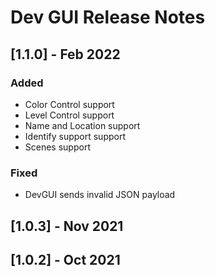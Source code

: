 # Dev GUI Release Notes

## [1.1.0] - Feb 2022

### Added

* Color Control support
* Level Control support
* Name and Location support
* Identify support support
* Scenes support

### Fixed

* DevGUI sends invalid JSON payload

## [1.0.3] - Nov 2021

## [1.0.2] - Oct 2021
